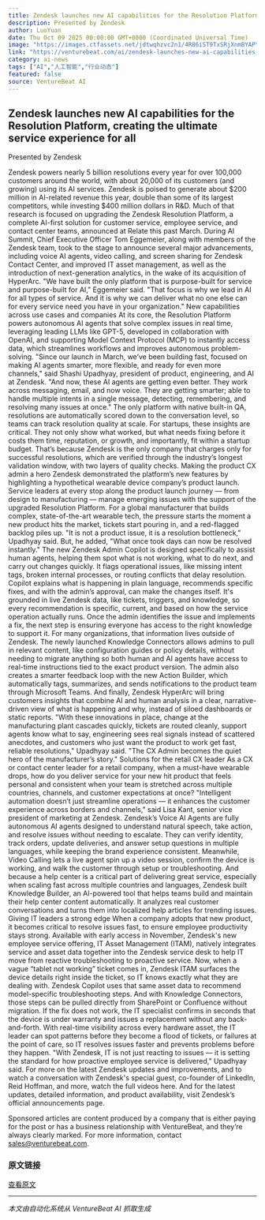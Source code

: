 ```yaml
---
title: Zendesk launches new AI capabilities for the Resolution Platform, creating the ultimate service experience for all
description: Presented by Zendesk
author: LuoYuan
date: Thu Oct 09 2025 00:00:00 GMT+0000 (Coordinated Universal Time)
image: "https://images.ctfassets.net/jdtwqhzvc2n1/4R86iST9TxSRjXnmBYAPYq/f6f37e05d97e7714daf1e1ff97064ee7/Zendesk_AI_Summit_Logo.png"
link: "https://venturebeat.com/ai/zendesk-launches-new-ai-capabilities-for-the-resolution-platform-creating"
category: ai-news
tags: ["AI","人工智能","行业动态"]
featured: false
source: VentureBeat AI
---
```



## Zendesk launches new AI capabilities for the Resolution Platform, creating the ultimate service experience for all 

Presented by Zendesk

Zendesk powers nearly 5 billion resolutions every year for over 100,000 customers around the world, with about 20,000 of its customers (and growing) using its AI services. Zendesk is poised to generate about $200 million in AI-related revenue this year, double than some of its largest competitors, while investing $400 million dollars in R&D. Much of that research is focused on upgrading the Zendesk Resolution Platform, a complete AI-first solution for customer service, employee service, and contact center teams, announced at Relate this past March.
During AI Summit, Chief Executive Officer Tom Eggemeier, along with members of the Zendesk team, took to the stage to announce several major advancements, including voice AI agents, video calling, and screen sharing for Zendesk Contact Center, and improved IT asset management, as well as the introduction of next-generation analytics, in the wake of its acquisition of HyperArc.
"We have built the only platform that is purpose-built for service and purpose-built for AI," Eggemeier said. "That focus is why we lead in AI for all types of service. And it is why we can deliver what no one else can for every service need you have in your organization."
New capabilities across use cases and companies
At its core, the Resolution Platform powers autonomous AI agents that solve complex issues in real time, leveraging leading LLMs like GPT-5, developed in collaboration with OpenAI, and supporting Model Context Protocol (MCP) to instantly access data, which streamlines workflows and improves autonomous problem-solving. 
"Since our launch in March, we’ve been building fast, focused on making AI agents smarter, more flexible, and ready for even more channels," said Shashi Upadhyay, president of product, engineering, and AI at Zendesk. "And now, these AI agents are getting even better. They work across messaging, email, and now voice. They are getting smarter; able to handle multiple intents in a single message, detecting, remembering, and resolving many issues at once."
The only platform with native built-in QA, resolutions are automatically scored down to the conversation level, so teams can track resolution quality at scale. For startups, these insights are critical. They not only show what worked, but what needs fixing before it costs them time, reputation, or growth, and importantly, fit within a startup budget. That’s because Zendesk is the only company that charges only for successful resolutions, which are verified through the industry’s longest validation window, with two layers of quality checks.
Making the product CX admin a hero 
Zendesk demonstrated the platform’s new features by highlighting a hypothetical wearable device company’s product launch. Service leaders at every stop along the product launch journey — from design to manufacturing — manage emerging issues with the support of the upgraded Resolution Platform.
For a global manufacturer that builds complex, state-of-the-art wearable tech, the pressure starts the moment a new product hits the market, tickets start pouring in, and a red-flagged backlog piles up. 
"It is not a product issue, it is a resolution bottleneck," Upadhyay said. But, he added, "What once took days can now be resolved instantly." 
The new Zendesk Admin Copilot is designed specifically to assist human agents, helping them spot what is not working, what to do next, and carry out changes quickly. It flags operational issues, like missing intent tags, broken internal processes, or routing conflicts that delay resolution. Copilot explains what is happening in plain language, recommends specific fixes, and with the admin’s approval, can make the changes itself. It's grounded in live Zendesk data, like tickets, triggers, and knowledge, so every recommendation is specific, current, and based on how the service operation actually runs. 
Once the admin identifies the issue and implements a fix, the next step is ensuring everyone has access to the right knowledge to support it. For many organizations, that information lives outside of Zendesk. The newly launched Knowledge Connectors allows admins to pull in relevant content, like configuration guides or policy details, without needing to migrate anything so both human and AI agents have access to real-time instructions tied to the exact product version. 
The admin also creates a smarter feedback loop with the new Action Builder, which automatically tags, summarizes, and sends notifications to the product team through Microsoft Teams. 
And finally, Zendesk HyperArc will bring customers insights that combine AI and human analysis in a clear, narrative-driven view of what is happening and why, instead of siloed dashboards or static reports.
"With these innovations in place, change at the manufacturing plant cascades quickly, tickets are routed cleanly, support agents know what to say, engineering sees real signals instead of scattered anecdotes, and customers who just want the product to work get fast, reliable resolutions," Upadhyay said. "The CX Admin becomes the quiet hero of the manufacturer’s story."
Solutions for the retail CX leader
As a CX or contact center leader for a retail company, when a must-have wearable drops, how do you deliver service for your new hit product that feels personal and consistent when your team is stretched across multiple countries, channels, and customer expectations at once? 
"Intelligent automation doesn’t just streamline operations — it enhances the customer experience across borders and channels," said Lisa Kant, senior vice president of marketing at Zendesk. 
Zendesk’s Voice AI Agents are fully autonomous AI agents designed to understand natural speech, take action, and resolve issues without needing to escalate. They can verify identity, track orders, update deliveries, and answer setup questions in multiple languages, while keeping the brand experience consistent. Meanwhile, Video Calling lets a live agent spin up a video session, confirm the device is working, and walk the customer through setup or troubleshooting. 
And because a help center is a critical part of delivering great service, especially when scaling fast across multiple countries and languages, Zendesk built Knowledge Builder, an AI-powered tool that helps teams build and maintain their help center content automatically. It analyzes real customer conversations and turns them into localized help articles for trending issues.
Giving IT leaders a strong edge 
When a company adopts that new product, it becomes critical to resolve issues fast, to ensure employee productivity stays strong. Available with early access in November, Zendesk's new employee service offering, IT Asset Management (ITAM), natively integrates service and asset data together into the Zendesk service desk to help IT move from reactive troubleshooting to proactive service. 
Now, when a vague “tablet not working” ticket comes in, Zendesk ITAM surfaces the device details right inside the ticket, so IT knows exactly what they are dealing with. Zendesk Copilot uses that same asset data to recommend model-specific troubleshooting steps. And with Knowledge Connectors, those steps can be pulled directly from SharePoint or Confluence without migration. If the fix does not work, the IT specialist confirms in seconds that the device is under warranty and issues a replacement without any back-and-forth. 
With real-time visibility across every hardware asset, the IT leader can spot patterns before they become a flood of tickets, or failures at the point of care, so IT resolves issues faster and prevents problems before they happen. 
"With Zendesk, IT is not just reacting to issues — it is setting the standard for how proactive employee service is delivered," Upadhyay said.
For more on the latest Zendesk updates and improvements, and to watch a conversation with Zendesk's special guest, co-founder of LinkedIn, Reid Hoffman, and more, watch the full videos here. And for the latest updates, detailed information, and product availability, visit Zendesk’s official announcements page. 

Sponsored articles are content produced by a company that is either paying for the post or has a business relationship with VentureBeat, and they’re always clearly marked. For more information, contact sales@venturebeat.com.

### 原文链接
[查看原文](https://venturebeat.com/ai/zendesk-launches-new-ai-capabilities-for-the-resolution-platform-creating)

---
*本文由自动化系统从 VentureBeat AI 抓取生成*
